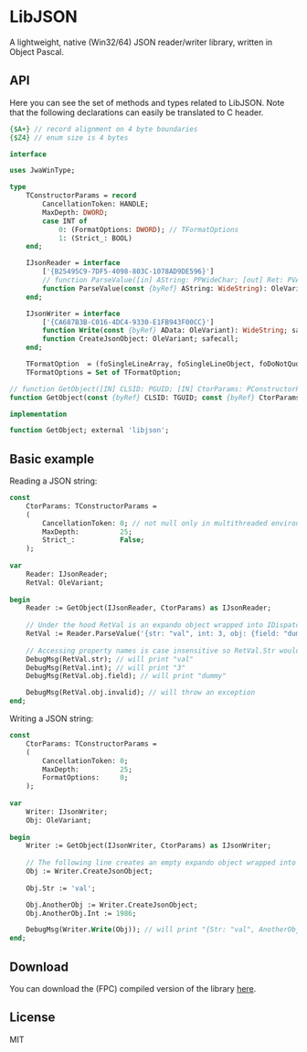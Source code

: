 # LibJSON

A lightweight, native (Win32/64) JSON reader/writer library, written in Object Pascal. 

## API

Here you can see the set of methods and types related to LibJSON. Note that the following declarations can easily be translated to C header.

```pas
{$A+} // record alignment on 4 byte boundaries
{$Z4} // enum size is 4 bytes

interface

uses JwaWinType;

type
    TConstructorParams = record
        CancellationToken: HANDLE;
        MaxDepth: DWORD;
        case INT of
            0: (FormatOptions: DWORD); // TFormatOptions
            1: (Strict_: BOOL)
    end;

    IJsonReader = interface
        ['{B25495C9-7DF5-4098-803C-1078AD9DE596}']
        // function ParseValue([in] AString: PPWideChar; [out] Ret: PVARIANT): HRESULT; stdcall;
        function ParseValue(const {byRef} AString: WideString): OleVariant; safecall;
    end;

    IJsonWriter = interface
        ['{CA687B3B-C016-4DC4-9330-E1FB943F00CC}']
        function Write(const {byRef} AData: OleVariant): WideString; safecall;
        function CreateJsonObject: OleVariant; safecall;
    end;

    TFormatOption  = (foSingleLineArray, foSingleLineObject, foDoNotQuoteMembers, foMax {UNUSED});
    TFormatOptions = Set of TFormatOption;

// function GetObject([IN] CLSID: PGUID; [IN] CtorParams: PConstructorParams; [out] Ret: PIUnknown): HRESULT; stdcall;
function GetObject(const {byRef} CLSID: TGUID; const {byRef} CtorParams: TConstructorParams): IUnknown; safecall;

implementation

function GetObject; external 'libjson';
```
 
## Basic example
 
Reading a JSON string:

```pas
const
    CtorParams: TConstructorParams =
    (
        CancellationToken: 0; // not null only in multithreaded environments
        MaxDepth:          25;
        Strict_:           False;
    );
	
var
    Reader: IJsonReader;
    RetVal: OleVariant;
	
begin
    Reader := GetObject(IJsonReader, CtorParams) as IJsonReader;
	
    // Under the hood RetVal is an expando object wrapped into IDispatch
    RetVal := Reader.ParseValue('{str: "val", int: 3, obj: {field: "dummy"}}');
	
    // Accessing property names is case insensitive so RetVal.Str would be the same
    DebugMsg(RetVal.str); // will print "val"
    DebugMsg(RetVal.int); // will print "3"
    DebugMsg(RetVal.obj.field); // will print "dummy"

    DebugMsg(RetVal.obj.invalid); // will throw an exception
end;	
``` 
 
Writing a JSON string:

```pas
const
    CtorParams: TConstructorParams =
    (
        CancellationToken: 0;
        MaxDepth:          25;
        FormatOptions:     0;
    );
	
var
    Writer: IJsonWriter;
    Obj: OleVariant;
	
begin
    Writer := GetObject(IJsonWriter, CtorParams) as IJsonWriter;
	
    // The following line creates an empty expando object wrapped into IDispatch
    Obj := Writer.CreateJsonObject;
	
    Obj.Str := 'val'; 

    Obj.AnotherObj := Writer.CreateJsonObject;
    Obj.AnotherObj.Int := 1986;

    DebugMsg(Writer.Write(Obj)); // will print "{Str: "val", AnotherObj: {Int: 1986}}"
end;	
```

## Download

You can download the (FPC) compiled version of the library [here](https://github.com/Sholtee/libjson/releases/download/v0.0.1.9/libjson.dll).

## License

MIT